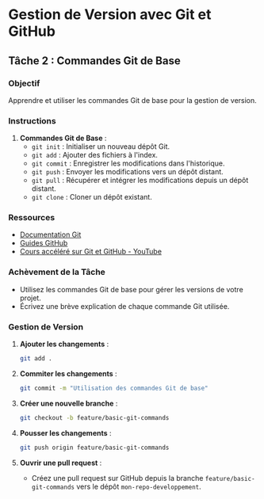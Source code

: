 
# Gestion de Version avec Git et GitHub

## Tâche 2 : Commandes Git de Base

### Objectif
Apprendre et utiliser les commandes Git de base pour la gestion de version.

### Instructions
1. **Commandes Git de Base** :
    - `git init` : Initialiser un nouveau dépôt Git.
    - `git add` : Ajouter des fichiers à l'index.
    - `git commit` : Enregistrer les modifications dans l'historique.
    - `git push` : Envoyer les modifications vers un dépôt distant.
    - `git pull` : Récupérer et intégrer les modifications depuis un dépôt distant.
    - `git clone` : Cloner un dépôt existant.

### Ressources
- [Documentation Git](https://git-scm.com/doc)
- [Guides GitHub](https://guides.github.com/)
- [Cours accéléré sur Git et GitHub - YouTube](https://www.youtube.com/watch?v=RGOj5yH7evk)

### Achèvement de la Tâche
- Utilisez les commandes Git de base pour gérer les versions de votre projet.
- Écrivez une brève explication de chaque commande Git utilisée.

### Gestion de Version
1. **Ajouter les changements** :
    ```bash
    git add .
    ```

2. **Commiter les changements** :
    ```bash
    git commit -m "Utilisation des commandes Git de base"
    ```

3. **Créer une nouvelle branche** :
    ```bash
    git checkout -b feature/basic-git-commands
    ```

4. **Pousser les changements** :
    ```bash
    git push origin feature/basic-git-commands
    ```

5. **Ouvrir une pull request** :
    - Créez une pull request sur GitHub depuis la branche `feature/basic-git-commands` vers le dépôt `mon-repo-developpement`.
